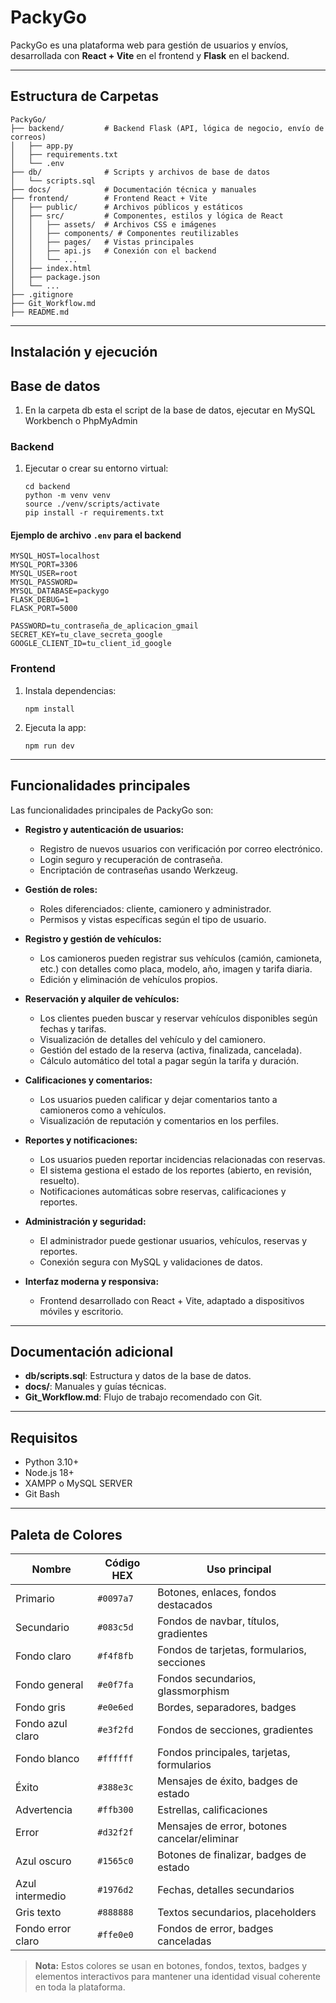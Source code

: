 # PackyGo

PackyGo es una plataforma web para gestión de usuarios y envíos, desarrollada con **React + Vite** en el frontend y **Flask** en el backend.

---

## Estructura de Carpetas

```
PackyGo/
├── backend/         # Backend Flask (API, lógica de negocio, envío de correos)
│   ├── app.py
│   ├── requirements.txt
│   └── .env
├── db/              # Scripts y archivos de base de datos
│   └── scripts.sql
├── docs/            # Documentación técnica y manuales
├── frontend/        # Frontend React + Vite
│   ├── public/      # Archivos públicos y estáticos
│   ├── src/         # Componentes, estilos y lógica de React
│   │   ├── assets/  # Archivos CSS e imágenes
│   │   ├── components/ # Componentes reutilizables
│   │   ├── pages/   # Vistas principales
│   │   ├── api.js   # Conexión con el backend
│   │   └── ...
│   ├── index.html
│   ├── package.json
│   └── ...
├── .gitignore
├── Git_Workflow.md
├── README.md
```

---

## Instalación y ejecución

## Base de datos 

1. En la carpeta db esta el script de la base de datos, ejecutar en MySQL Workbench o PhpMyAdmin

### Backend

1. Ejecutar o crear su entorno virtual:

   ```
   cd backend
   python -m venv venv
   source ./venv/scripts/activate
   pip install -r requirements.txt
   ```

#### Ejemplo de archivo `.env` para el backend

```properties
MYSQL_HOST=localhost
MYSQL_PORT=3306
MYSQL_USER=root
MYSQL_PASSWORD=
MYSQL_DATABASE=packygo
FLASK_DEBUG=1
FLASK_PORT=5000

PASSWORD=tu_contraseña_de_aplicacion_gmail
SECRET_KEY=tu_clave_secreta_google
GOOGLE_CLIENT_ID=tu_client_id_google
```

### Frontend

1. Instala dependencias:
   ```
   npm install
   ```
2. Ejecuta la app:
   ```
   npm run dev
   ```

---

## Funcionalidades principales


Las funcionalidades principales de PackyGo son:

- **Registro y autenticación de usuarios:**
   - Registro de nuevos usuarios con verificación por correo electrónico.
   - Login seguro y recuperación de contraseña.
   - Encriptación de contraseñas usando Werkzeug.

- **Gestión de roles:**
   - Roles diferenciados: cliente, camionero y administrador.
   - Permisos y vistas específicas según el tipo de usuario.

- **Registro y gestión de vehículos:**
   - Los camioneros pueden registrar sus vehículos (camión, camioneta, etc.) con detalles como placa, modelo, año, imagen y tarifa diaria.
   - Edición y eliminación de vehículos propios.

- **Reservación y alquiler de vehículos:**
   - Los clientes pueden buscar y reservar vehículos disponibles según fechas y tarifas.
   - Visualización de detalles del vehículo y del camionero.
   - Gestión del estado de la reserva (activa, finalizada, cancelada).
   - Cálculo automático del total a pagar según la tarifa y duración.

- **Calificaciones y comentarios:**
   - Los usuarios pueden calificar y dejar comentarios tanto a camioneros como a vehículos.
   - Visualización de reputación y comentarios en los perfiles.

- **Reportes y notificaciones:**
   - Los usuarios pueden reportar incidencias relacionadas con reservas.
   - El sistema gestiona el estado de los reportes (abierto, en revisión, resuelto).
   - Notificaciones automáticas sobre reservas, calificaciones y reportes.

- **Administración y seguridad:**
   - El administrador puede gestionar usuarios, vehículos, reservas y reportes.
   - Conexión segura con MySQL y validaciones de datos.

- **Interfaz moderna y responsiva:**
   - Frontend desarrollado con React + Vite, adaptado a dispositivos móviles y escritorio.

---

## Documentación adicional

- **db/scripts.sql**: Estructura y datos de la base de datos.
- **docs/**: Manuales y guías técnicas.
- **Git_Workflow.md**: Flujo de trabajo recomendado con Git.

---

## Requisitos

- Python 3.10+
- Node.js 18+
- XAMPP o MySQL SERVER
- Git Bash

---

## Paleta de Colores

| Nombre            | Código HEX   | Uso principal                                 |
|-------------------|-------------|-----------------------------------------------|
| Primario          | `#0097a7`   | Botones, enlaces, fondos destacados           |
| Secundario        | `#083c5d`   | Fondos de navbar, títulos, gradientes         |
| Fondo claro       | `#f4f8fb`   | Fondos de tarjetas, formularios, secciones    |
| Fondo general     | `#e0f7fa`   | Fondos secundarios, glassmorphism             |
| Fondo gris        | `#e0e6ed`   | Bordes, separadores, badges                   |
| Fondo azul claro  | `#e3f2fd`   | Fondos de secciones, gradientes               |
| Fondo blanco      | `#ffffff`   | Fondos principales, tarjetas, formularios     |
| Éxito             | `#388e3c`   | Mensajes de éxito, badges de estado           |
| Advertencia       | `#ffb300`   | Estrellas, calificaciones                     |
| Error             | `#d32f2f`   | Mensajes de error, botones cancelar/eliminar  |
| Azul oscuro       | `#1565c0`   | Botones de finalizar, badges de estado        |
| Azul intermedio   | `#1976d2`   | Fechas, detalles secundarios                  |
| Gris texto        | `#888888`   | Textos secundarios, placeholders              |
| Fondo error claro | `#ffe0e0`   | Fondos de error, badges canceladas            |

> **Nota:** Estos colores se usan en botones, fondos, textos, badges y elementos interactivos para mantener una identidad visual coherente en toda la plataforma.